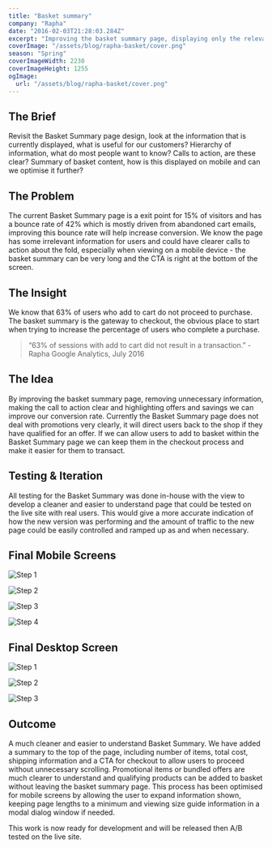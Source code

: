 ```yaml
---
title: "Basket summary"
company: "Rapha"
date: "2016-02-03T21:28:03.284Z"
excerpt: "Improving the basket summary page, displaying only the relevant information, highlighting bundle purchases and allowing items to be added without navigating back to the shop pages."
coverImage: "/assets/blog/rapha-basket/cover.png"
season: "Spring"
coverImageWidth: 2230
coverImageHeight: 1255
ogImage:
  url: "/assets/blog/rapha-basket/cover.png"
---
```


## The Brief

Revisit the Basket Summary page design, look at the information that is currently displayed, what is useful for our customers? Hierarchy of information, what do most people want to know? Calls to action, are these clear? Summary of basket content, how is this displayed on mobile and can we optimise it further?

## The Problem

The current Basket Summary page is a exit point for 15% of visitors and has a bounce rate of 42% which is mostly driven from abandoned cart emails, improving this bounce rate will help increase conversion. We know the page has some irrelevant information for users and could have clearer calls to action about the fold, especially when viewing on a mobile device - the basket summary can be very long and the CTA is right at the bottom of the screen.

## The Insight

We know that 63% of users who add to cart do not proceed to purchase. The basket summary is the gateway to checkout, the obvious place to start when trying to increase the percentage of users who complete a purchase.

> “63% of sessions with add to cart did not result in a transaction.” - Rapha Google Analytics, July 2016

## The Idea

By improving the basket summary page, removing unnecessary information, making the call to action clear and highlighting offers and savings we can improve our conversion rate. Currently the Basket Summary page does not deal with promotions very clearly, it will direct users back to the shop if they have qualified for an offer. If we can allow users to add to basket within the Basket Summary page we can keep them in the checkout process and make it easier for them to transact.

## Testing & Iteration

All testing for the Basket Summary was done in-house with the view to develop a cleaner and easier to understand page that could be tested on the live site with real users. This would give a more accurate indication of how the new version was performing and the amount of traffic to the new page could be easily controlled and ramped up as and when necessary.

## Final Mobile Screens

![Step 1](/assets/blog/rapha-basket/basket-phone-stage-1.png|750|2200|quad)

![Step 2](/assets/blog/rapha-basket/basket-phone-stage-2.png|750|2682|quad)

![Step 3](/assets/blog/rapha-basket/basket-phone-stage-3.png|750|2814|quad)

![Step 4](/assets/blog/rapha-basket/basket-phone-stage-4.png|750|2682|quad)

## Final Desktop Screen

![Step 1](/assets/blog/rapha-basket/basket-desktop-1.png|1440|2164|triple)

![Step 2](/assets/blog/rapha-basket/basket-desktop-2.png|1440|2337|triple)

![Step 3](/assets/blog/rapha-basket/basket-desktop-3.png|1440|2337|triple)

## Outcome

A much cleaner and easier to understand Basket Summary. We have added a summary to the top of the page, including number of items, total cost, shipping information and a CTA for checkout to allow users to proceed without unnecessary scrolling. Promotional items or bundled offers are much clearer to understand and qualifying products can be added to basket without leaving the basket summary page. This process has been optimised for mobile screens by allowing the user to expand information shown, keeping page lengths to a minimum and viewing size guide information in a modal dialog window if needed.

This work is now ready for development and will be released then A/B tested on the live site.

